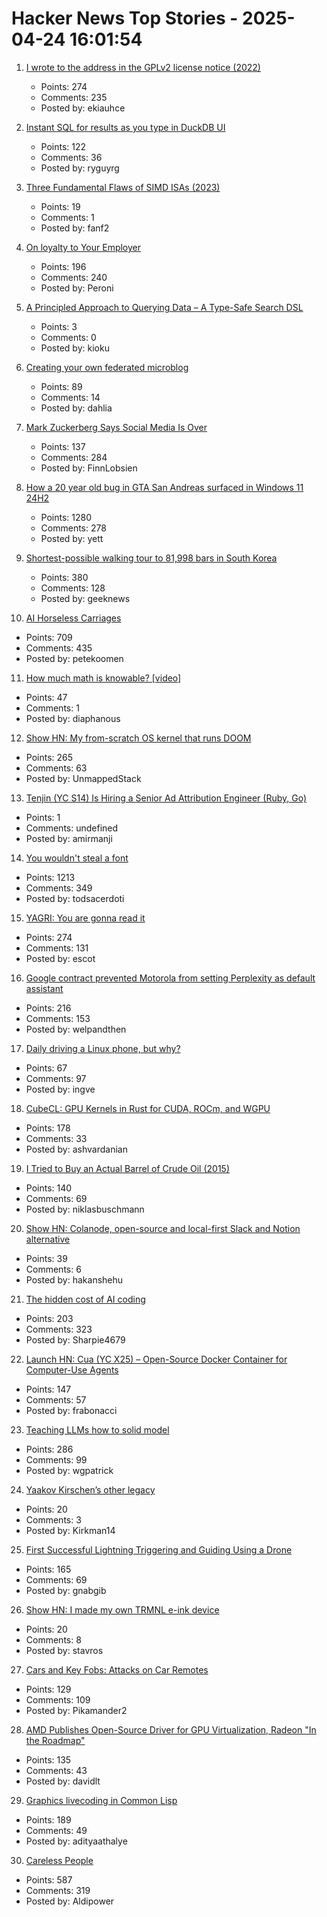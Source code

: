 # Hacker News Top Stories - 2025-04-24 16:01:54

1. [I wrote to the address in the GPLv2 license notice (2022)](https://code.mendhak.com/gpl-v2-address-letter/)
   - Points: 274
   - Comments: 235
   - Posted by: ekiauhce

2. [Instant SQL for results as you type in DuckDB UI](https://motherduck.com/blog/introducing-instant-sql/)
   - Points: 122
   - Comments: 36
   - Posted by: ryguyrg

3. [Three Fundamental Flaws of SIMD ISAs (2023)](https://www.bitsnbites.eu/three-fundamental-flaws-of-simd/)
   - Points: 19
   - Comments: 1
   - Posted by: fanf2

4. [On loyalty to Your Employer](https://www.talentstuff.com/blog/on-loyalty-to-your-employer)
   - Points: 196
   - Comments: 240
   - Posted by: Peroni

5. [A Principled Approach to Querying Data – A Type-Safe Search DSL](https://www.claudiu-ivan.com/writing/search-dsl)
   - Points: 3
   - Comments: 0
   - Posted by: kioku

6. [Creating your own federated microblog](https://fedify.dev/tutorial/microblog)
   - Points: 89
   - Comments: 14
   - Posted by: dahlia

7. [Mark Zuckerberg Says Social Media Is Over](https://www.newyorker.com/culture/infinite-scroll/mark-zuckerberg-says-social-media-is-over)
   - Points: 137
   - Comments: 284
   - Posted by: FinnLobsien

8. [How a 20 year old bug in GTA San Andreas surfaced in Windows 11 24H2](https://cookieplmonster.github.io/2025/04/23/gta-san-andreas-win11-24h2-bug/)
   - Points: 1280
   - Comments: 278
   - Posted by: yett

9. [Shortest-possible walking tour to 81,998 bars in South Korea](https://www.math.uwaterloo.ca/tsp/korea/index.html)
   - Points: 380
   - Comments: 128
   - Posted by: geeknews

10. [AI Horseless Carriages](https://koomen.dev/essays/horseless-carriages/)
   - Points: 709
   - Comments: 435
   - Posted by: petekoomen

11. [How much math is knowable? [video]](https://www.youtube.com/watch?v=VplMHWSZf5c)
   - Points: 47
   - Comments: 1
   - Posted by: diaphanous

12. [Show HN: My from-scratch OS kernel that runs DOOM](https://github.com/UnmappedStack/TacOS)
   - Points: 265
   - Comments: 63
   - Posted by: UnmappedStack

13. [Tenjin (YC S14) Is Hiring a Senior Ad Attribution Engineer (Ruby, Go)](https://www.ycombinator.com/companies/tenjin/jobs/7qwVnEp-senior-backend-engineer-ad-attribution)
   - Points: 1
   - Comments: undefined
   - Posted by: amirmanji

14. [You wouldn't steal a font](https://fedi.rib.gay/notes/a6xqityngfubsz0f)
   - Points: 1213
   - Comments: 349
   - Posted by: todsacerdoti

15. [YAGRI: You are gonna read it](https://www.scottantipa.com/yagri)
   - Points: 274
   - Comments: 131
   - Posted by: escot

16. [Google contract prevented Motorola from setting Perplexity as default assistant](https://www.bloomberg.com/news/articles/2025-04-23/perplexity-executive-says-google-blocked-motorola-s-use-of-ai-assistant)
   - Points: 216
   - Comments: 153
   - Posted by: welpandthen

17. [Daily driving a Linux phone, but why?](https://thefoggiest.dev/2025/04/24/daily-driving-a-linux-phone-but-why)
   - Points: 67
   - Comments: 97
   - Posted by: ingve

18. [CubeCL: GPU Kernels in Rust for CUDA, ROCm, and WGPU](https://github.com/tracel-ai/cubecl)
   - Points: 178
   - Comments: 33
   - Posted by: ashvardanian

19. [I Tried to Buy an Actual Barrel of Crude Oil (2015)](https://www.bloomberg.com/news/articles/2015-11-03/that-time-i-tried-to-buy-some-crude-oil)
   - Points: 140
   - Comments: 69
   - Posted by: niklasbuschmann

20. [Show HN: Colanode, open-source and local-first Slack and Notion alternative](https://github.com/colanode/colanode)
   - Points: 39
   - Comments: 6
   - Posted by: hakanshehu

21. [The hidden cost of AI coding](https://terriblesoftware.org/2025/04/23/the-hidden-cost-of-ai-coding/)
   - Points: 203
   - Comments: 323
   - Posted by: Sharpie4679

22. [Launch HN: Cua (YC X25) – Open-Source Docker Container for Computer-Use Agents](https://github.com/trycua/cua)
   - Points: 147
   - Comments: 57
   - Posted by: frabonacci

23. [Teaching LLMs how to solid model](https://willpatrick.xyz/technology/2025/04/23/teaching-llms-how-to-solid-model.html)
   - Points: 286
   - Comments: 99
   - Posted by: wgpatrick

24. [Yaakov Kirschen’s other legacy](https://www.jns.org/yaakov-kirschens-other-legacy/)
   - Points: 20
   - Comments: 3
   - Posted by: Kirkman14

25. [First Successful Lightning Triggering and Guiding Using a Drone](https://group.ntt/en/newsrelease/2025/04/18/250418a.html)
   - Points: 165
   - Comments: 69
   - Posted by: gnabgib

26. [Show HN: I made my own TRMNL e-ink device](https://www.stavros.io/posts/making-a-trmnl-device/)
   - Points: 20
   - Comments: 8
   - Posted by: stavros

27. [Cars and Key Fobs: Attacks on Car Remotes](https://web.stanford.edu/class/ee26n/Assignments/Assignment5.html)
   - Points: 129
   - Comments: 109
   - Posted by: Pikamander2

28. [AMD Publishes Open-Source Driver for GPU Virtualization, Radeon "In the Roadmap"](https://www.phoronix.com/news/AMD-GIM-Open-Source)
   - Points: 135
   - Comments: 43
   - Posted by: davidlt

29. [Graphics livecoding in Common Lisp](https://kevingal.com/blog/cl-livecoding.html)
   - Points: 189
   - Comments: 49
   - Posted by: adityaathalye

30. [Careless People](https://pluralistic.net/2025/04/23/zuckerstreisand/#zdgaf)
   - Points: 587
   - Comments: 319
   - Posted by: Aldipower

